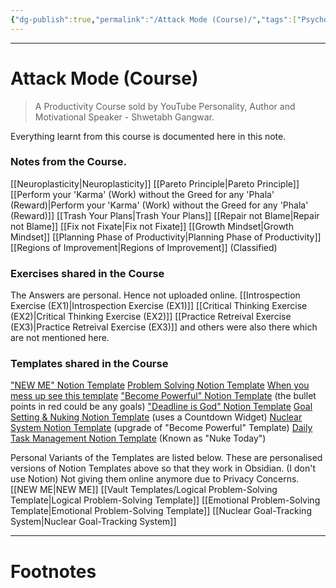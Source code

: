 ```yaml
---
{"dg-publish":true,"permalink":"/Attack Mode (Course)/","tags":["Psychology","Wisdom"]}
---
```



---
# Attack Mode (Course)
> A Productivity Course sold by YouTube Personality, Author and Motivational Speaker - Shwetabh Gangwar.

Everything learnt from this course is documented here in this note.

### Notes from the Course.
[[Neuroplasticity\|Neuroplasticity]] 
[[Pareto Principle\|Pareto Principle]]
[[Perform your 'Karma' (Work) without the Greed for any 'Phala' (Reward)\|Perform your 'Karma' (Work) without the Greed for any 'Phala' (Reward)]]
[[Trash Your Plans\|Trash Your Plans]]
[[Repair not Blame\|Repair not Blame]]
[[Fix not Fixate\|Fix not Fixate]] 
[[Growth Mindset\|Growth Mindset]]
[[Planning Phase of Productivity\|Planning Phase of Productivity]]
[[Regions of Improvement\|Regions of Improvement]] (Classified)

### Exercises shared in the Course
The Answers are personal. Hence not uploaded online.
[[Introspection Exercise (EX1)\|Introspection Exercise (EX1)]] 
[[Critical Thinking Exercise (EX2)\|Critical Thinking Exercise (EX2)]] 
[[Practice Retreival Exercise (EX3)\|Practice Retreival Exercise (EX3)]] 
and others were also there which are not mentioned here.

### Templates shared in the Course
["NEW ME" Notion Template](https://crystal-position-63c.notion.site/NEW-ME-2697c303e0284712a9ea6bea022f56bd)
[Problem Solving Notion Template](https://crystal-position-63c.notion.site/Problem-Solving-b5aed05cb80b4ac8bc800f187b280452)
[When you mess up see this template](https://crystal-position-63c.notion.site/Script-When-you-mess-up-e10845ffec554a8b93c64607b6c30984)
["Become Powerful" Notion Template](https://crystal-position-63c.notion.site/Power-System-90d4136d03d34f98a735929b730fecf7) (the bullet points in red could be any goals)
["Deadline is God" Notion Template](https://crystal-position-63c.notion.site/GOD-Deadlines-0fdb872758324a19a1db962e07b2e635)
[Goal Setting & Nuking Notion Template](https://crystal-position-63c.notion.site/Nuke-xyz-f3986233c4c746b8a36d60a213b591a8) (uses a Countdown Widget)
[Nuclear System Notion Template](https://crystal-position-63c.notion.site/Nuclear-System-189a0de810584863a6d4f2d656a0eb90) (upgrade of "Become Powerful" Template)
[Daily Task Management Notion Template](https://crystal-position-63c.notion.site/Nuke-Today-b9b63ff431114fd082c649f84ad293f8) (Known as "Nuke Today")


Personal Variants of the Templates are listed below.
These are personalised versions of Notion Templates above so that they work in Obsidian. (I don't use Notion)
Not giving them online anymore due to Privacy Concerns.
[[NEW ME\|NEW ME]]
[[Vault Templates/Logical Problem-Solving Template\|Logical Problem-Solving Template]]
[[Emotional Problem-Solving Template\|Emotional Problem-Solving Template]]
[[Nuclear Goal-Tracking System\|Nuclear Goal-Tracking System]]

---
# Footnotes